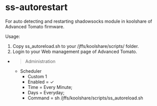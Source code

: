 # ss-autorestart

For auto detecting and restarting shadowsocks module in koolshare of Advanced Tomato firmware.

Usage:
1. Copy ss_autoreload.sh to your /jffs/koolshare/scripts/ folder.
2. Login to your Web management page of Advanced Tomato.
* >Administration 
  * Scheduler 
     *  Custom 1
       * Enabled = ✓
       * Time = Every Minute;
       * Days = Everyday;
       * Command = sh /jffs/koolshare/scripts/ss_autoreload.sh
     

